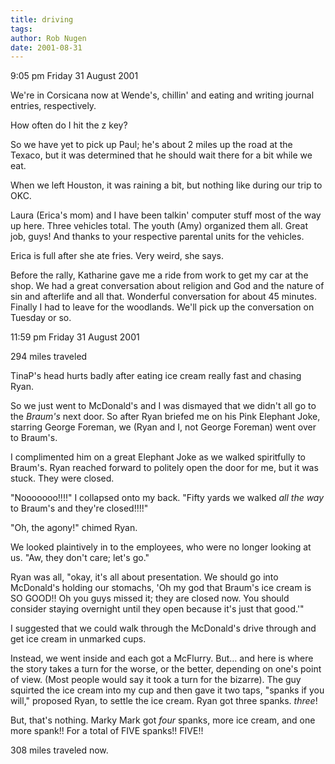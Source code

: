 ```yaml
---
title: driving
tags: 
author: Rob Nugen
date: 2001-08-31
---
```


<p class=date>9:05 pm Friday 31 August 2001</p>

<p>We're in Corsicana now at Wende's, chillin' and eating and writing journal entries, respectively.</p>

<p>How often do I hit the z key?</p>

<p>So we have yet to pick up Paul; he's about 2 miles up the road at the Texaco, but it was determined that he should wait there for a bit while we eat.</p>

<p>When we left Houston, it was raining a bit, but nothing like during our trip to OKC. </p>

<p>Laura (Erica's mom) and I have been talkin' computer stuff most of the way up here.  Three vehicles total.  The youth (Amy) organized them all.  Great job, guys!  And thanks to your respective parental units for the vehicles.</p>

<p>Erica is full after she ate fries.  Very weird, she says.</p>

<p>Before the rally, Katharine gave me a ride from work to get my car at the shop.  We had a great conversation about religion and God and the nature of sin and afterlife and all that.  Wonderful conversation for about 45 minutes.  Finally I had to leave for the woodlands.  We'll pick up the conversation on Tuesday or so.</p>

<p class=date>11:59 pm Friday 31 August 2001</p>

<p>294 miles traveled</p>

<p>TinaP's head hurts badly after eating ice cream really fast and chasing Ryan.</p>

<p>So we just went to McDonald's and I was dismayed that we didn't all go to the <em>Braum's</em> next door.  So after Ryan briefed me on his Pink Elephant Joke, starring George Foreman, we (Ryan and I, not George Foreman) went over to Braum's.</p>

<p>I complimented him on a great Elephant Joke as we walked spiritfully to Braum's.  Ryan reached forward to politely open the door for me, but it was stuck.  They were closed.</p>

<p>"Nooooooo!!!!"  I collapsed onto my back. "Fifty yards we walked <em>all the way</em> to Braum's and they're closed!!!!"</p>

<p>"Oh, the agony!" chimed Ryan.</p>

<p>We looked plaintively in to the employees, who were no longer looking at us.  "Aw, they don't care; let's go."</p>

<p>Ryan was all, "okay, it's all about presentation.  We should go into McDonald's holding our stomachs, 'Oh my god that Braum's ice cream is SO GOOD!!  Oh you guys missed it; they are closed now.   You should consider staying overnight until they open because it's just that good.'"</p>

<p>I suggested that we could walk through the McDonald's drive through and get ice cream in unmarked cups.</p>

<p>Instead, we went inside and each got a McFlurry.  But... and here is where the story takes a turn for the worse, or the better, depending on one's point of view. (Most people would say it took a turn for the bizarre).  The guy squirted the ice cream into my cup and then gave it two taps, "spanks if you will," proposed Ryan, to settle the ice cream.   Ryan got three spanks.  <em>three</em>! </p>

<p>But, that's nothing.  Marky Mark got <em>four</em> spanks, more ice cream, and one more spank!!  For a total of FIVE spanks!!  FIVE!!</p>

<p>308 miles traveled now.</p>


